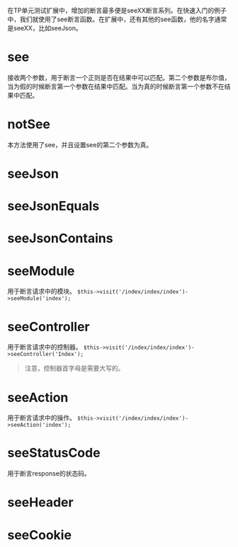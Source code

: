 在TP单元测试扩展中，增加的断言最多便是seeXX断言系列。在快速入门的例子中，我们就使用了see断言函数。在扩展中，还有其他的see函数，他的名字通常是seeXX，比如seeJson。

# see
接收两个参数，用于断言一个正则是否在结果中可以匹配。第二个参数是布尔值，当为假的时候断言第一个参数在结果中匹配。当为真的时候断言第一个参数不在结果中匹配。
# notSee
本方法使用了see，并且设置see的第二个参数为真。
# seeJson
# seeJsonEquals
# seeJsonContains
# seeModule
用于断言请求中的模块。
`$this->visit('/index/index/index')->seeModule('index');`

# seeController
用于断言请求中的控制器。
`$this->visit('/index/index/index')->seeController('Index');`
>注意，控制器首字母是需要大写的。

# seeAction
用于断言请求中的操作。
`$this->visit('/index/index/index')->seeAction('index');`

# seeStatusCode
用于断言response的状态码。

# seeHeader
# seeCookie